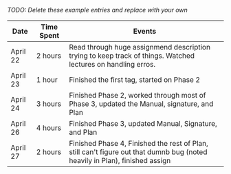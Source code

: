 *TODO: Delete these example entries and replace with your own*

| Date        | Time Spent | Events
|-------------|------------|--------------------
| April 22    | 2 hours    | Read through huge assignmend description trying to keep track of things. Watched lectures on handling erros.
| April 23    | 1 hour     | Finished the first tag, started on Phase 2
| April 24    | 3 hours    | Finished Phase 2, worked through most of Phase 3, updated the Manual, signature, and Plan
| April 26    | 4 hours    | Finished Phase 3, updated Manual, Signature, and Plan
| April 27    | 2 hours    | Finished Phase 4, Finished the rest of Plan, still can't figure out that dumnb bug (noted heavily in Plan), finished assign